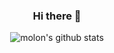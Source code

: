 <div align="center">
  
  ### Hi there 👋
  
</div>

<div align="center">
</div>

<div align="center">
  
  ![molon's github stats](https://github-readme-stats.vercel.app/api?username=molon&count_private=true&show_icons=true)
  
</div>


<!--
**molon/molon** is a ✨ _special_ ✨ repository because its `README.md` (this file) appears on your GitHub profile.

Here are some ideas to get you started:

- 🔭 I’m currently working on ...
- 🌱 I’m currently learning ...
- 👯 I’m looking to collaborate on ...
- 🤔 I’m looking for help with ...
- 💬 Ask me about ...
- 📫 How to reach me: ...
- 😄 Pronouns: ...
- ⚡ Fun fact: ...
-->
